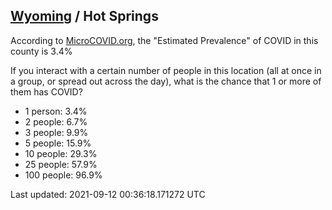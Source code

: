 
## [Wyoming](/united-states/wyoming) / Hot Springs

According to [MicroCOVID.org](http://microcovid.org),
the "Estimated Prevalence" of COVID in this county is 3.4%

If you interact with a certain number of people in this location
(all at once in a group, or spread out across the day), what is the chance that
1 or more of them has COVID?

- 1 person: 3.4%
- 2 people: 6.7%
- 3 people: 9.9%
- 5 people: 15.9%
- 10 people: 29.3%
- 25 people: 57.9%
- 100 people: 96.9%

Last updated: 2021-09-12 00:36:18.171272 UTC
